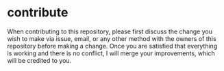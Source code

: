 # contribute
When contributing to this repository, please first discuss the change you wish to make via issue,
email, or any other method with the owners of this repository before making a change. Once you are satisfied
that everything is working and there is no conflict, I will merge your 
improvements, which will be credited to you. 
